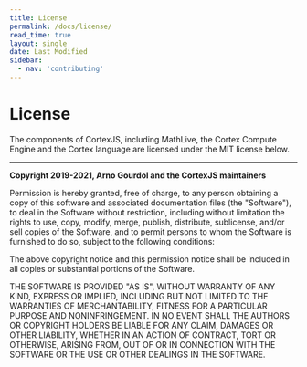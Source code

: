 ```yaml
---
title: License
permalink: /docs/license/
read_time: true
layout: single
date: Last Modified
sidebar:
  - nav: 'contributing'
---
```


# License

The components of CortexJS, including MathLive, the Cortex Compute Engine and the Cortex language are licensed under the MIT license below.

---

**Copyright 2019-2021, Arno Gourdol and the CortexJS maintainers**

Permission is hereby granted, free of charge, to any person obtaining a copy of this software and associated documentation files (the "Software"), to deal in the Software without restriction, including without limitation the rights to use, copy, modify, merge, publish, distribute, sublicense, and/or sell copies of the Software, and to permit persons to whom the Software is furnished to do so, subject to the following conditions:

The above copyright notice and this permission notice shall be included in all copies or substantial portions of the Software.

THE SOFTWARE IS PROVIDED "AS IS", WITHOUT WARRANTY OF ANY KIND, EXPRESS OR IMPLIED, INCLUDING BUT NOT LIMITED TO THE WARRANTIES OF MERCHANTABILITY, FITNESS FOR A PARTICULAR PURPOSE AND NONINFRINGEMENT. IN NO EVENT SHALL THE AUTHORS OR COPYRIGHT HOLDERS BE LIABLE FOR ANY CLAIM, DAMAGES OR OTHER LIABILITY, WHETHER IN AN ACTION OF CONTRACT, TORT OR OTHERWISE, ARISING FROM, OUT OF OR IN CONNECTION WITH THE SOFTWARE OR THE USE OR OTHER DEALINGS IN THE SOFTWARE.
